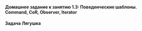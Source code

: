 #### Домашнее задание к занятию 1.3: Поведенческие шаблоны. Command, CoR, Observer, Iterator
#### Задача Лягушка